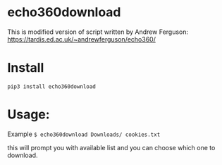 # echo360download

This is modified version of script written by Andrew Ferguson: https://tardis.ed.ac.uk/~andrewferguson/echo360/

# Install

``pip3 install echo360download``

# Usage:

Example
``
$ echo360download Downloads/ cookies.txt
``

this will prompt you with available list and you can choose which one to download.